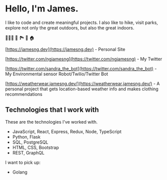 # Hello, I'm James.

I like to code  and create meaningful projects. I also like to hike, visit parks, explore not only the great outdoors, but also the great indoors. 

👨🏻‍💻 🥾 🏞 🌲 🏠

[https://jamesng.dev](https://jamesng.dev) - Personal Site

[https://twitter.com/ngjamesng](https://twitter.com/ngjamesng) - My Twitter

[https://twitter.com/sandra_the_bot](https://twitter.com/sandra_the_bot) - My Environmental sensor Robot/Twilio/Twitter Bot

[https://weatherwear.jamesng.dev/](https://weatherwear.jamesng.dev/) - A personal project that gets location-based weather info and makes clothing recommendations

## Technologies that I work with

These are the technologies I've worked with.
* JavaScript, React, Express, Redux, Node, TypeScript
* Python, Flask 
* SQL, PostgreSQL 
* HTML, CSS, Bootstrap 
* REST, GraphQL

I want to pick up: 
* Golang

